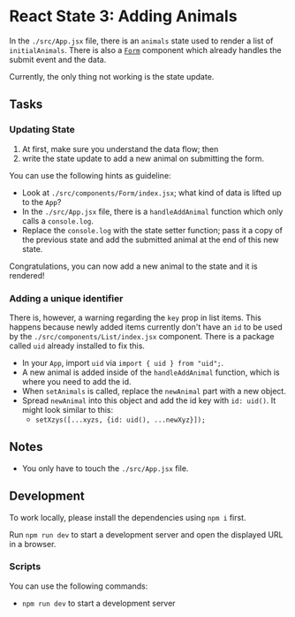 # React State 3: Adding Animals

In the `./src/App.jsx` file, there is an `animals` state used to render a list of `initialAnimals`. There is also a [`Form`](./src/components/Form/index.jsx) component which already handles the submit event and the data.

Currently, the only thing not working is the state update.

## Tasks

### Updating State

1. At first, make sure you understand the data flow; then
2. write the state update to add a new animal on submitting the form.

You can use the following hints as guideline:

- Look at `./src/components/Form/index.jsx`; what kind of data is lifted up to the `App`?
- In the `./src/App.jsx` file, there is a `handleAddAnimal` function which only calls a `console.log`.
- Replace the `console.log` with the state setter function; pass it a copy of the previous state and add the submitted animal at the end of this new state.

Congratulations, you can now add a new animal to the state and it is rendered!

### Adding a unique identifier

There is, however, a warning regarding the `key` prop in list items. This happens because newly added items currently don't have an `id` to be used by the `./src/components/List/index.jsx` component. There is a package called `uid` already installed to fix this.

- In your `App`, import `uid` via `import { uid } from "uid";`.
- A new animal is added inside of the `handleAddAnimal` function, which is where you need to add the id.
- When `setAnimals` is called, replace the `newAnimal` part with a new object.
- Spread `newAnimal` into this object and add the id key with `id: uid()`. It might look similar to this:
  - `setXzys([...xyzs, {id: uid(), ...newXyz}]);`

## Notes

- You only have to touch the `./src/App.jsx` file.

## Development

To work locally, please install the dependencies using `npm i` first.

Run `npm run dev` to start a development server and open the displayed URL in a browser.

### Scripts

You can use the following commands:

- `npm run dev` to start a development server
